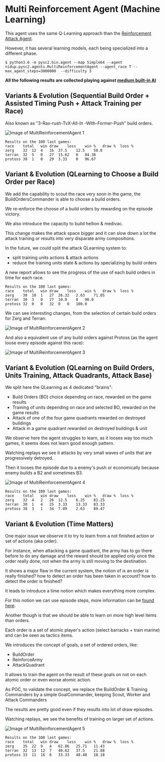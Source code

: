 Multi Reinforcement Agent (Machine Learning)
============================================

This agent uses the same Q-Learning approach than the [Reinforcement Attack Agent](reinforcement_attack_agent.md).

However, it has several learning models, each being specialized into a different phase.

```
$ python3.6 -m pysc2.bin.agent --map Simple64 --agent nidup.pysc2.agents.MultiReinforcementAgent --agent_race T --max_agent_steps=3000000  --difficulty 3
```

**All the following results are collected playing against [medium built-in AI](https://github.com/deepmind/pysc2/blob/master/pysc2/env/sc2_env.py#L51)**

Variants & Evolution (Sequential Build Order + Assisted Timing Push + Attack Training per Race)
-----------------------------------------------------------------------------------------------

Also known as "3-Rax-rush-TvX-All-In -With-Former-Push" build orders.

![Image of MultiReinforcementAgent 1](MultiReinforcementAgent/sequential.png)

```
Results on the 100 last games:
race	total	win	draw	loss	win %	draw %	loss %
zerg	32	12	4	16	37.5	12.5	50.0
terran	32	5	0	27	15.62	0	84.38
protoss	30	1	0	29	3.33	0	96.67
```

Variant & Evolution (QLearning to Choose a Build Order per Race)
----------------------------------------------------------------

We add the capability to scout the race very soon in the game, the BuildOrdersCommander is able to choose a build orders.

We re-enforce the choose of a build orders by rewarding on the episode victory.

We also introduce the capacity to build hellion & medivac.

This change makes the attack space bigger and it can slow down a lot the attack training or results into very disparate army compositions.

In the future, we could split the attack QLearning system to:
 - split training units actions & attack actions
 - reduce the training units state & actions by specializing by build orders

A new report allows to see the progress of the use of each build orders in time for each race.

```
Results on the 100 last games:
race	total	win	draw	loss	win %	draw %	loss %
zerg	38	10	1	27	26.32	2.63	71.05
terran	30	3	0	27	10.0	0	90.0
protoss	32	0	0	32	0	0	100.0
```

We can see interesting changes, from the selection of certain build orders for Zerg and Terran:

![Image of MultiReinforcementAgent 2](MultiReinforcementAgent/build_orders_selection_zerg.png)

And also a equivalent use of any build orders against Protoss (as the agent loose every episode against this race):

![Image of MultiReinforcementAgent 3](MultiReinforcementAgent/build_orders_selection_protoss.png)


Variant & Evolution (QLearning on Build Orders, Units Training, Attack Quadrants, Attack Base)
----------------------------------------------------------------------------------------------

We split here the QLearning as 4 dedicated "brains":
 - Build Orders (BO) choice depending on race, rewarded on the game results
 - Training of units depending on race and selected BO, rewarded on the game results
 - Attack of one of the four game quadrants rewarded on destroyed buildings
 - Attack in a game quadrant rewarded on destroyed buildings & unit

We observe here the agent struggles to learn, as it looses way too much games, it seems does not learn good enough pattern.

Watching replays we see it attacks by very small waves of units that are progressively detroyed.

Then it looses the episode due to a enemy's push or economically because enemy builds a B2 and sometimes B3.

![Image of MultiReinforcementAgent 4](MultiReinforcementAgent/4_qlearning_brains.png)

```
Results on the 100 last games:
race	total	win	draw	loss	win %	draw %	loss %
zerg	32	4	2	26	12.5	6.25	81.25
terran	30	1	4	25	3.33	13.33	83.33
protoss	38	3	1	34	7.89	2.63	89.47
```

Variant & Evolution (Time Matters)
----------------------------------

One major issue we observe it to try to learn from a not finished action or set of actions (aka order).

For instance, when attacking a game quadrant, the army has to go there before to do any damage and the reward should be applied only once the order really done, not when the army is still moving to the destination.

It shows a major flaw in the current system, the notion of is an order is really finished? how to detect an order has been taken in account? how to detect the order is finished?

It leads to introduce a time notion which makes everything more complex.

For this notion we can use episode steps, more information can be [found here](https://github.com/deepmind/pysc2/blob/master/docs/environment.md#game-and-action-speed).

Another though is that we should be able to learn on more high level items than orders.

Each order is a set of atomic player's action (select barracks + train marine) and can be seen as tactics items.

We introduces the concept of goals, a set of ordered orders, like:
 - BuildOrder
 - ReinforceArmy
 - AttackQuadrant

It allows to train the agent on the result of these goals on not on each atomic order or even worse atomic action.

As POC, to validate the concept, we replace the BuildOrder & Training Commanders by a simple GoalCommander, keeping Scout, Worker and Attack Commanders

The results are pretty good even if they results into lot of draw episodes.

Watching replays, we see the benefits of training on larger set of actions.

![Image of MultiReinforcementAgent 5](MultiReinforcementAgent/introduce_goals.png)

```
Results on the 100 last games:
race	total	win	draw	loss	win %	draw %	loss %
zerg	35	22	9	4	62.86	25.71	11.43
terran	32	13	12	7	40.62	37.5	21.88
protoss	33	11	16	6	33.33	48.48	18.18
```
